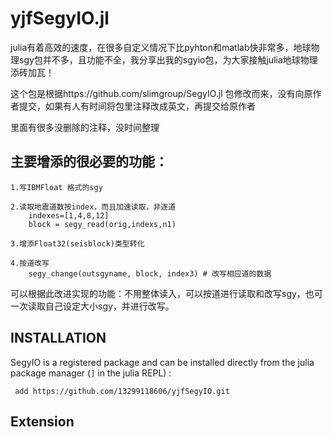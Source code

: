 # yjfSegyIO.jl

julia有着高效的速度，在很多自定义情况下比pyhton和matlab快非常多，地球物理sgy包并不多，且功能不全，我分享出我的sgyio包，为大家接触julia地球物理添砖加瓦！

这个包是根据https://github.com/slimgroup/SegyIO.jl 包修改而来，没有向原作者提交，如果有人有时间将包里注释改成英文，再提交给原作者

里面有很多没删除的注释，没时间整理
## 主要增添的很必要的功能：

    1.写IBMFloat 格式的sgy

    2.读取地震道数按index，而且加速读取，非逐道
        indexes=[1,4,8,12]
        block = segy_read(orig,indexs,n1)   

    3.增添Float32(seisblock)类型转化

    4.按道改写
        segy_change(outsgyname, block, index3) # 改写相应道的数据

可以根据此改进实现的功能：不用整体读入，可以按道进行读取和改写sgy，也可一次读取自己设定大小sgy，并进行改写。

## INSTALLATION

SegyIO is a registered package and can be installed directly from the julia package manager (`]` in the julia REPL) :

```
 add https://github.com/13299118606/yjfSegyIO.git
```

## Extension
